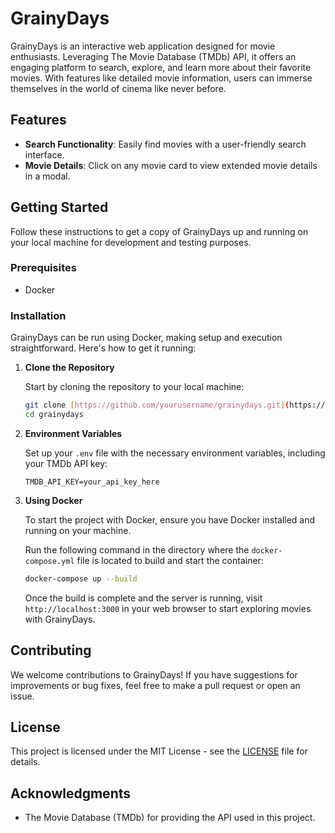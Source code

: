 
# GrainyDays

GrainyDays is an interactive web application designed for movie enthusiasts. Leveraging The Movie Database (TMDb) API, it offers an engaging platform to search, explore, and learn more about their favorite movies. With features like detailed movie information, users can immerse themselves in the world of cinema like never before.

## Features

- **Search Functionality**: Easily find movies with a user-friendly search interface.
- **Movie Details**: Click on any movie card to view extended movie details in a modal.

## Getting Started

Follow these instructions to get a copy of GrainyDays up and running on your local machine for development and testing purposes.

### Prerequisites

- Docker

### Installation

GrainyDays can be run using Docker, making setup and execution straightforward. Here's how to get it running:

1. **Clone the Repository**

   Start by cloning the repository to your local machine:

   ```sh
   git clone [https://github.com/yourusername/grainydays.git](https://github.com/yadomkar/grainydays.git)
   cd grainydays
   ```

2. **Environment Variables**

   Set up your `.env` file with the necessary environment variables, including your TMDb API key:

   ```plaintext
   TMDB_API_KEY=your_api_key_here
   ```

3. **Using Docker**

   To start the project with Docker, ensure you have Docker installed and running on your machine. 

   Run the following command in the directory where the `docker-compose.yml` file is located to build and start the container:

   ```sh
   docker-compose up --build
   ```

   Once the build is complete and the server is running, visit `http://localhost:3000` in your web browser to start exploring movies with GrainyDays.

## Contributing

We welcome contributions to GrainyDays! If you have suggestions for improvements or bug fixes, feel free to make a pull request or open an issue.

## License

This project is licensed under the MIT License - see the [LICENSE](LICENSE) file for details.

## Acknowledgments

- The Movie Database (TMDb) for providing the API used in this project.
